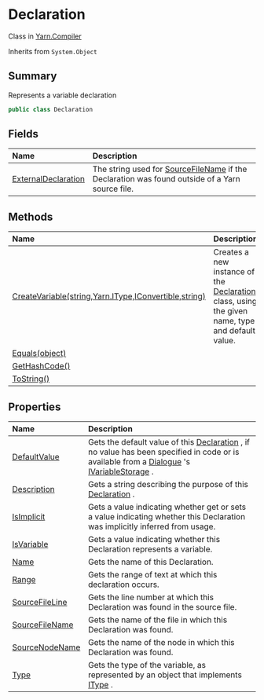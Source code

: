 # Declaration

Class in [Yarn.Compiler](/api/csharp/yarn.compiler.md)

Inherits from `System.Object`

## Summary


Represents a variable declaration


```csharp
public class Declaration
```

## Fields

|Name|Description|
|:---|:---|
|[ExternalDeclaration](/api/csharp/yarn.compiler.declaration.externaldeclaration.md)|The string used for  <a href="yarn.compiler.declaration.sourcefilename.md">SourceFileName</a>  if the Declaration was found outside of a Yarn source file.|

## Methods

|Name|Description|
|:---|:---|
|[CreateVariable(string,Yarn.IType,IConvertible,string)](/api/csharp/yarn.compiler.declaration.createvariable.md)|Creates a new instance of the  <a href="yarn.compiler.declaration.md">Declaration</a>  class, using the given name, type and default value.|
|[Equals(object)](/api/csharp/yarn.compiler.declaration.equals.md)||
|[GetHashCode()](/api/csharp/yarn.compiler.declaration.gethashcode.md)||
|[ToString()](/api/csharp/yarn.compiler.declaration.tostring.md)||

## Properties

|Name|Description|
|:---|:---|
|[DefaultValue](/api/csharp/yarn.compiler.declaration.defaultvalue.md)|Gets the default value of this  <a href="yarn.compiler.declaration.md">Declaration</a> , if no value has been specified in code or is available from a  <a href="yarn.dialogue.md">Dialogue</a> 's  <a href="yarn.ivariablestorage.md">IVariableStorage</a> .|
|[Description](/api/csharp/yarn.compiler.declaration.description.md)|Gets a string describing the purpose of this  <a href="yarn.compiler.declaration.md">Declaration</a> .|
|[IsImplicit](/api/csharp/yarn.compiler.declaration.isimplicit.md)|Gets a value indicating whether get or sets a value indicating whether this Declaration was implicitly inferred from usage.|
|[IsVariable](/api/csharp/yarn.compiler.declaration.isvariable.md)|Gets a value indicating whether this Declaration represents a variable.|
|[Name](/api/csharp/yarn.compiler.declaration.name.md)|Gets the name of this Declaration.|
|[Range](/api/csharp/yarn.compiler.declaration.range.md)|Gets the range of text at which this declaration occurs.|
|[SourceFileLine](/api/csharp/yarn.compiler.declaration.sourcefileline.md)|Gets the line number at which this Declaration was found in the source file.|
|[SourceFileName](/api/csharp/yarn.compiler.declaration.sourcefilename.md)|Gets the name of the file in which this Declaration was found.|
|[SourceNodeName](/api/csharp/yarn.compiler.declaration.sourcenodename.md)|Gets the name of the node in which this Declaration was found.|
|[Type](/api/csharp/yarn.compiler.declaration.type.md)|Gets the type of the variable, as represented by an object that implements  <a href="yarn.itype.md">IType</a> .|

